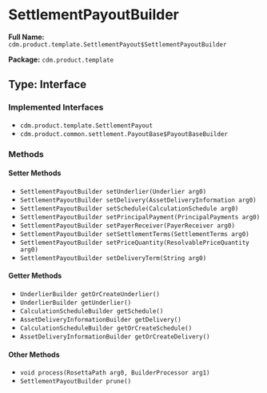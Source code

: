 # SettlementPayoutBuilder

**Full Name:** `cdm.product.template.SettlementPayout$SettlementPayoutBuilder`

**Package:** `cdm.product.template`

## Type: Interface

### Implemented Interfaces

- `cdm.product.template.SettlementPayout`
- `cdm.product.common.settlement.PayoutBase$PayoutBaseBuilder`

### Methods

#### Setter Methods

- `SettlementPayoutBuilder setUnderlier(Underlier arg0)`
- `SettlementPayoutBuilder setDelivery(AssetDeliveryInformation arg0)`
- `SettlementPayoutBuilder setSchedule(CalculationSchedule arg0)`
- `SettlementPayoutBuilder setPrincipalPayment(PrincipalPayments arg0)`
- `SettlementPayoutBuilder setPayerReceiver(PayerReceiver arg0)`
- `SettlementPayoutBuilder setSettlementTerms(SettlementTerms arg0)`
- `SettlementPayoutBuilder setPriceQuantity(ResolvablePriceQuantity arg0)`
- `SettlementPayoutBuilder setDeliveryTerm(String arg0)`

#### Getter Methods

- `UnderlierBuilder getOrCreateUnderlier()`
- `UnderlierBuilder getUnderlier()`
- `CalculationScheduleBuilder getSchedule()`
- `AssetDeliveryInformationBuilder getDelivery()`
- `CalculationScheduleBuilder getOrCreateSchedule()`
- `AssetDeliveryInformationBuilder getOrCreateDelivery()`

#### Other Methods

- `void process(RosettaPath arg0, BuilderProcessor arg1)`
- `SettlementPayoutBuilder prune()`

